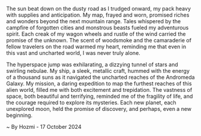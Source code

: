 
The sun beat down on the dusty road as I trudged onward, my pack heavy with supplies and anticipation. My map, frayed and worn, promised riches and wonders beyond the next mountain range. Tales whispered by the campfire of forgotten cities and monstrous beasts fueled my adventurous spirit. Each creak of my wagon wheels and rustle of the wind carried the promise of the unknown.  The scent of woodsmoke and the camaraderie of fellow travelers on the road warmed my heart, reminding me that even in this vast and uncharted world, I was never truly alone.

The hyperspace jump was exhilarating, a dizzying tunnel of stars and swirling nebulae.  My ship, a sleek, metallic craft, hummed with the energy of a thousand suns as it navigated the uncharted reaches of the Andromeda Galaxy.  My mission, a daring expedition to map the furthest reaches of this alien world, filled me with both excitement and trepidation.  The vastness of space, both beautiful and terrifying, reminded me of the fragility of life, and the courage required to explore its mysteries. Each new planet, each unexplored moon, held the promise of discovery, and perhaps, even a new beginning. 

~ By Hozmi - 17 October 2024
